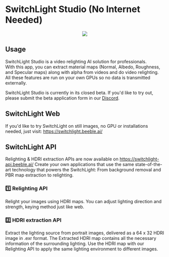 # SwitchLight Studio (No Internet Needed)
<p align="center"><img src="https://desktop-app.beeble.ai/public/youtube-banner-2.png"></p>

## Usage

SwitchLight Studio is a video relighting AI solution for professionals. <br/>With this app, you can extract material maps (Normal, Albedo, Roughness, and Specular maps) along with alpha from videos and do video relighting. All these features are run on your own GPUs so no data is transmitted externally. 

SwitchLight Studio is currently in its closed beta. If you'd like to try out, please submit the beta application form in our <a href="https://discord.gg/5REz3mzWwj" target="_blank">Discord</a>.

## SwitchLight Web
If you'd like to try SwitchLight on still images, no GPU or installations needed, just visit: 
<a href="(https://switchlight.beeble.ai/)" target="_blank"> https://switchlight.beeble.ai/</a>

## SwitchLight API
Relighting & HDRI extraction APIs are now available on <a href="(https://switchlight-api.beeble.ai/)" target="_blank"> https://switchlight-api.beeble.ai/</a> 
Create your own applications that use the same state-of-the-art technology that powers the SwitchLight: From background removal and PBR map extraction to relighting. 

### 1️⃣  Relighting API
Relight your images using HDRI maps.
You can adjust lighting direction and strength, keying method just like web.

### 2️⃣ HDRI extraction API
Extract the lighting source from portrait images, delivered as a 64 x 32 HDRI image in .exr format.
The Extracted HDRI map contains all the necessary information of the surrounding lighting.
Use the HDRI map with our Relighting API to apply the same lighting environment to different images.


